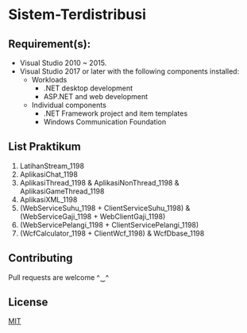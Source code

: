 # Sistem-Terdistribusi

## Requirement(s):
- Visual Studio 2010 ~ 2015.
- Visual Studio 2017 or later with the following components installed:
  - Workloads
    - .NET desktop development
    - ASP.NET and web development
  - Individual components
    - .NET Framework project and item templates
    - Windows Communication Foundation

## List Praktikum
1. LatihanStream_1198
2. AplikasiChat_1198
3. AplikasiThread_1198 & AplikasiNonThread_1198 & AplikasiGameThread_1198
4. AplikasiXML_1198
5. (WebServiceSuhu_1198 + ClientServiceSuhu_1198) & (WebServiceGaji_1198 + WebClientGaji_1198)
6. (WebServicePelangi_1198 + ClientServicePelangi_1198)
7. (WcfCalculator_1198 + ClientWcf_1198) & WcfDbase_1198

## Contributing
Pull requests are welcome ^‿^

## License
[MIT](https://choosealicense.com/licenses/mit/)
